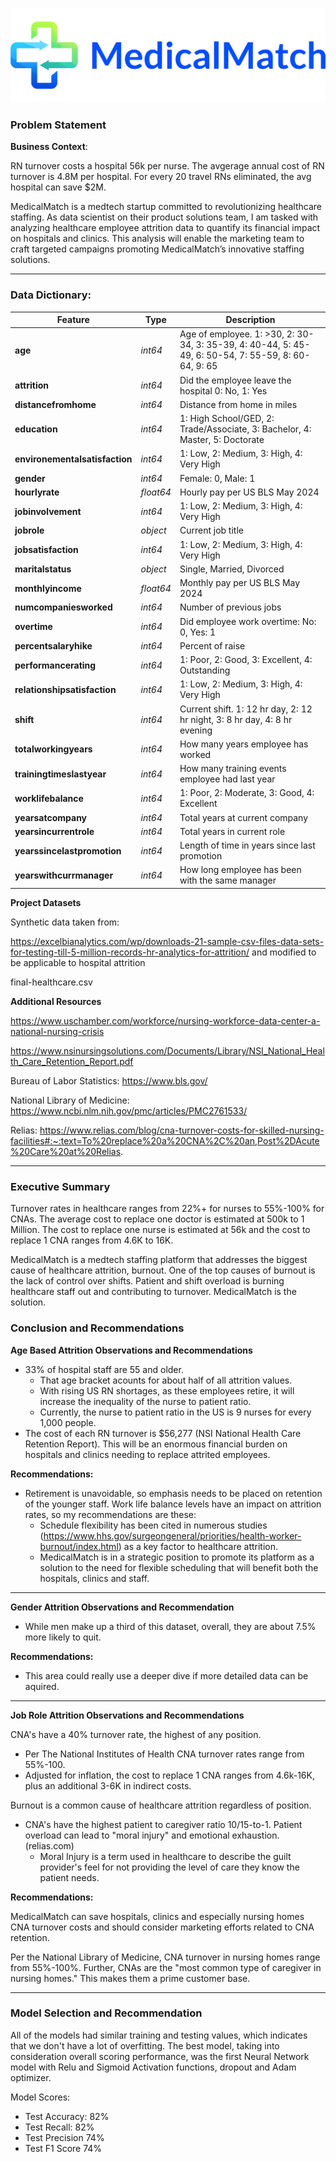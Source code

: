 ![Medical Match company logo](MedicalMatch.svg)

### Problem Statement

**Business Context**:

RN turnover costs a hospital 56k per nurse. The avgerage annual cost of RN turnover is 4.8M per hospital. For every 20 travel RNs eliminated, the avg hospital can save $2M.

MedicalMatch is a medtech startup committed to revolutionizing healthcare staffing. As data scientist on their product solutions team, I am tasked with analyzing healthcare employee attrition data to quantify its financial impact on hospitals and clinics. This analysis will enable the marketing team to craft targeted campaigns promoting MedicalMatch’s innovative staffing solutions.


---


### Data Dictionary:

|Feature|Type|Description|
|---|---|---|
|**age**|*int64*|Age of employee. 1: >30, 2: 30-34, 3: 35-39, 4: 40-44, 5: 45-49, 6: 50-54, 7: 55-59, 8: 60-64, 9: 65|
|**attrition**|*int64*|Did the employee leave the hospital 0: No, 1: Yes|
|**distancefromhome**|*int64*|Distance from home in miles|
|**education**|*int64*|1: High School/GED, 2: Trade/Associate, 3: Bachelor, 4: Master, 5: Doctorate|
|**environementalsatisfaction**|*int64*|1: Low, 2: Medium, 3: High, 4: Very High|
|**gender**|*int64*|Female: 0, Male: 1|
|**hourlyrate**|*float64*|Hourly pay per US BLS May 2024|
|**jobinvolvement**|*int64*|1: Low, 2: Medium, 3: High, 4: Very High|
|**jobrole**|*object*|Current job title|
|**jobsatisfaction**|*int64*|1: Low, 2: Medium, 3: High, 4: Very High|
|**maritalstatus**|*object*|Single, Married, Divorced|
|**monthlyincome**|*float64*|Monthly pay per US BLS May 2024|
|**numcompaniesworked**|*int64*|Number of previous jobs|
|**overtime**|*int64*|Did employee work overtime: No: 0, Yes: 1|
|**percentsalaryhike**|*int64*|Percent of raise|
|**performancerating**|*int64*|1: Poor, 2: Good, 3: Excellent, 4: Outstanding|
|**relationshipsatisfaction**|*int64*|1: Low, 2: Medium, 3: High, 4: Very High|
|**shift**|*int64*|Current shift. 1: 12 hr day, 2: 12 hr night, 3: 8 hr day, 4: 8 hr evening|
|**totalworkingyears**|*int64*|How many years employee has worked|
|**trainingtimeslastyear**|*int64*|How many training events employee had last year|
|**worklifebalance**|*int64*|1: Poor, 2: Moderate, 3: Good, 4: Excellent|
|**yearsatcompany**|*int64*|Total years at current company|
|**yearsincurrentrole**|*int64*|Total years in current role|
|**yearssincelastpromotion**|*int64*|Length of time in years since last promotion|
|**yearswithcurrmanager**|*int64*|How long employee has been with the same manager|




**Project Datasets**

Synthetic data taken from:

https://excelbianalytics.com/wp/downloads-21-sample-csv-files-data-sets-for-testing-till-5-million-records-hr-analytics-for-attrition/ and modified to be applicable to hospital attrition

final-healthcare.csv

**Additional Resources**

https://www.uschamber.com/workforce/nursing-workforce-data-center-a-national-nursing-crisis

https://www.nsinursingsolutions.com/Documents/Library/NSI_National_Health_Care_Retention_Report.pdf

Bureau of Labor Statistics: https://www.bls.gov/

National Library of Medicine: https://www.ncbi.nlm.nih.gov/pmc/articles/PMC2761533/

Relias: https://www.relias.com/blog/cna-turnover-costs-for-skilled-nursing-facilities#:~:text=To%20replace%20a%20CNA%2C%20an,Post%2DAcute%20Care%20at%20Relias.

---

### Executive Summary

Turnover rates in healthcare ranges from 22%+ for nurses to 55%-100% for CNAs. The average cost to replace one doctor is estimated at 500k to 1 Million. The cost to replace one nurse is estimated at 56k and the cost to replace 1 CNA ranges from 4.6K to 16K. 

MedicalMatch is a medtech staffing platform that addresses the biggest cause of healthcare attrition, burnout. One of the top causes of burnout is the lack of control over shifts. Patient and shift overload is burning healthcare staff out and contributing to turnover. MedicalMatch is the solution.

### Conclusion and Recommendations

**Age Based Attrition Observations and Recommendations**

- 33% of hospital staff are 55 and older.
   - That age bracket acounts for about half of all attrition values. 
   - With rising US RN shortages, as these employees retire, it will increase the inequality of the nurse to patient ratio.
   - Currently, the nurse to patient ratio in the US is 9 nurses for every 1,000 people.
- The cost of each RN turnover is $56,277 (NSI National Health Care Retention Report). This will be an enormous financial burden on hospitals and clinics needing to replace attrited employees.


**Recommendations:**
- Retirement is unavoidable, so emphasis needs to be placed on retention of the younger staff. Work life balance levels have an impact on attrition rates, so my recommendations are these:
   - Schedule flexibility has been cited in numerous studies (https://www.hhs.gov/surgeongeneral/priorities/health-worker-burnout/index.html) as a key factor to healthcare attrition.
   - MedicalMatch is in a strategic position to promote its platform as a solution to the need for flexible scheduling that will benefit both the hospitals, clinics and staff.

---

**Gender Attrition Observations and Recommendation**

- While men make up a third of this dataset, overall, they are about 7.5% more likely to quit.

**Recommendations:**
- This area could really use a deeper dive if more detailed data can be aquired.

---

**Job Role Attrition Observations and Recommendations**

CNA's have a 40% turnover rate, the highest of any position. 
- Per The National Institutes of Health CNA turnover rates range from 55%-100. 
- Adjusted for inflation, the cost to replace 1 CNA ranges from 4.6k-16K, plus an additional 3-6K in indirect costs.


Burnout is a common cause of healthcare attrition regardless of position. 

- CNA's have the highest patient to caregiver ratio 10/15-to-1. Patient overload can lead to "moral injury" and emotional exhaustion. (relias.com)
  - Moral Injury is a term used in healthcare to describe the guilt provider's feel for not providing the level of care they know the patient needs.

**Recommendations:**

MedicalMatch can save hospitals, clinics and especially nursing homes CNA turnover costs and should consider marketing efforts related to CNA retention.

Per the National Library of Medicine, CNA turnover in nursing homes range from 55%-100%. Further, CNAs are the "most common type of caregiver in nursing homes." This makes them a prime customer base.

---

### Model Selection and Recommendation

All of the models had similar training and testing values, which indicates that we don't have a lot of overfitting. The best model, taking into consideration overall scoring performance, was the first Neural Network model with Relu and Sigmoid Activation functions, dropout and Adam optimizer. 

Model Scores:
- Test Accuracy: 82%
- Test Recall: 82%
- Test Precision 74%
- Test F1 Score 74%
